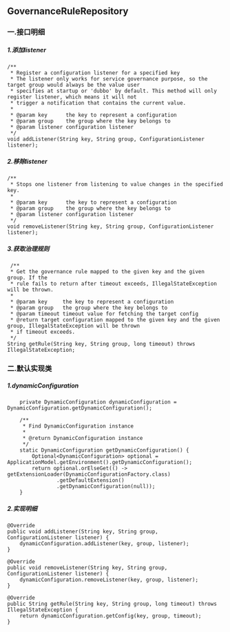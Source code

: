## GovernanceRuleRepository
### 一.接口明细
##### 1.添加listener
    /**
     * Register a configuration listener for a specified key
     * The listener only works for service governance purpose, so the target group would always be the value user
     * specifies at startup or 'dubbo' by default. This method will only register listener, which means it will not
     * trigger a notification that contains the current value.
     *
     * @param key      the key to represent a configuration
     * @param group    the group where the key belongs to
     * @param listener configuration listener
     */
    void addListener(String key, String group, ConfigurationListener listener);
##### 2.移除listener
    /**
     * Stops one listener from listening to value changes in the specified key.
     *
     * @param key      the key to represent a configuration
     * @param group    the group where the key belongs to
     * @param listener configuration listener
     */
    void removeListener(String key, String group, ConfigurationListener listener);
##### 3.获取治理规则
     /**
     * Get the governance rule mapped to the given key and the given group. If the
     * rule fails to return after timeout exceeds, IllegalStateException will be thrown.
     *
     * @param key     the key to represent a configuration
     * @param group   the group where the key belongs to
     * @param timeout timeout value for fetching the target config
     * @return target configuration mapped to the given key and the given group, IllegalStateException will be thrown
     * if timeout exceeds.
     */
    String getRule(String key, String group, long timeout) throws IllegalStateException;
### 二.默认实现类
##### 1.dynamicConfiguration
```
    private DynamicConfiguration dynamicConfiguration = DynamicConfiguration.getDynamicConfiguration();
```
```
    /**
     * Find DynamicConfiguration instance
     *
     * @return DynamicConfiguration instance
     */
    static DynamicConfiguration getDynamicConfiguration() {
        Optional<DynamicConfiguration> optional = ApplicationModel.getEnvironment().getDynamicConfiguration();
        return optional.orElseGet(() -> getExtensionLoader(DynamicConfigurationFactory.class)
                .getDefaultExtension()
                .getDynamicConfiguration(null));
    }
```
##### 2.实现明细
    @Override
    public void addListener(String key, String group, ConfigurationListener listener) {
        dynamicConfiguration.addListener(key, group, listener);
    }

    @Override
    public void removeListener(String key, String group, ConfigurationListener listener) {
        dynamicConfiguration.removeListener(key, group, listener);
    }

    @Override
    public String getRule(String key, String group, long timeout) throws IllegalStateException {
        return dynamicConfiguration.getConfig(key, group, timeout);
    }